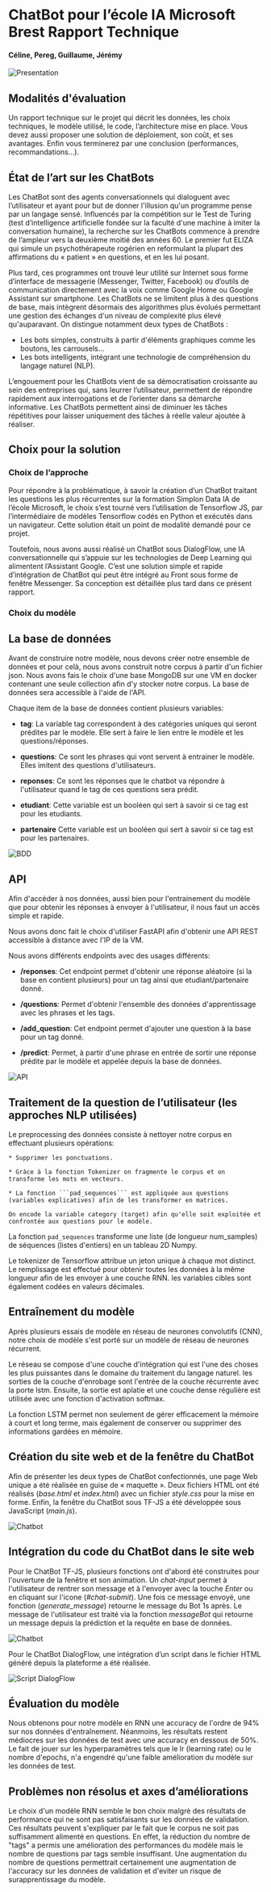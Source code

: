 # ChatBot pour l’école IA Microsoft Brest Rapport Technique
#### Céline, Pereg, Guillaume, Jérémy
![Presentation](Ressources/chatbot.jpg)
<br>

## Modalités d'évaluation
Un rapport technique sur le projet qui décrit les données, les choix techniques, le modèle utilisé, le code, l’architecture mise en place. Vous devez aussi proposer une solution de déploiement, son coût, et ses avantages. Enfin vous terminerez par une conclusion (performances, recommandations…).

## État de l’art sur les ChatBots
Les ChatBot sont des agents conversationnels qui dialoguent avec l’utilisateur et ayant pour but de donner l'illusion qu'un programme pense par un langage sensé. Influencés par la compétition sur le Test de Turing (test d’intelligence artificielle fondée sur la faculté d'une machine à imiter la conversation humaine), la recherche sur les ChatBots commence à prendre de l’ampleur vers la deuxième moitié des années 60. Le premier fut ELIZA qui simule un psychothérapeute rogérien en reformulant la plupart des affirmations du « patient » en questions, et en les lui posant.

Plus tard, ces programmes ont trouvé leur utilité sur Internet sous forme d’interface de messagerie (Messenger, Twitter, Facebook) ou d’outils de communication directement avec la voix comme Google Home ou Google Assistant sur smartphone.
Les ChatBots ne se limitent plus à des questions de base, mais intègrent désormais des algorithmes plus évolués permettant une gestion des échanges d'un niveau de complexité plus élevé qu'auparavant. 
On distingue notamment deux types de ChatBots : 
* Les bots simples, construits à partir d'éléments graphiques comme les boutons, les carrousels...
* Les bots intelligents, intégrant une technologie de compréhension du langage naturel (NLP).

L’engouement pour les ChatBots vient de sa démocratisation croissante au sein des entreprises qui, sans leurrer l’utilisateur, permettent de répondre rapidement aux interrogations et de l’orienter dans sa démarche informative. Les ChatBots permettent ainsi de diminuer les tâches répétitives pour laisser uniquement des tâches à réelle valeur ajoutée à réaliser.

## Choix pour la solution
### Choix de l’approche
Pour répondre à la problématique, à savoir la création d’un ChatBot traitant les questions les plus récurrentes sur la formation Simplon Data IA de l’école Microsoft, le choix s’est tourné vers l’utilisation de Tensorflow JS, par l’intermédiaire de modèles Tensorflow codés en Python et exécutés dans un navigateur. Cette solution était un point de modalité demandé pour ce projet.

Toutefois, nous avons aussi réalisé un ChatBot sous DialogFlow, une IA conversationnelle qui s’appuie sur les technologies de Deep Learning qui alimentent l’Assistant Google. C’est une solution simple et rapide d’intégration de ChatBot qui peut être intégré au Front sous forme de fenêtre Messenger. Sa conception est détaillée plus tard dans ce présent rapport.

### Choix du modèle
## La base de données
Avant de construire notre modèle, nous devons créer notre ensemble de données et pour celà, nous avons construit notre corpus à partir d'un fichier json.
Nous avons fais le choix d'une base MongoDB sur une VM en docker contenant une seule collection afin d'y stocker notre corpus. La base de données sera accessible à l'aide de l'API.

Chaque item de la base de données contient plusieurs variables:

- **tag**: La variable tag correspondent à des catégories uniques qui seront prédites par le modèle. Elle sert à faire le lien entre le modèle et les questions/réponses.

- **questions**: Ce sont les phrases qui vont servent à entrainer le modèle. Elles imitent des questions d'utilisateurs.

- **reponses**: Ce sont les réponses que le chatbot va répondre à l'utilisateur quand le tag de ces questions sera prédit.

- **etudiant**: Cette variable est un booléen qui sert à savoir si ce tag est pour les etudiants.

- **partenaire** Cette variable est un booléen qui sert à savoir si ce tag est pour les partenaires.

![BDD](Ressources/bdd.png)

## API
Afin d'accéder à nos données, aussi bien pour l'entrainement du modèle que pour obtenir les réponses à envoyer à l'utilisateur, il nous faut un accès simple et rapide.

Nous avons donc fait le choix d'utiliser FastAPI afin d'obtenir une API REST accessible à distance avec l'IP de la VM.

Nous avons différents endpoints avec des usages différents:

- **/reponses**: Cet endpoint permet d'obtenir une réponse aléatoire (si la base en contient plusieurs) pour un tag ainsi que etudiant/partenaire donné.

- **/questions**: Permet d'obtenir l'ensemble des données d'apprentissage avec les phrases et les tags.

- **/add_question**: Cet endpoint permet d'ajouter une question à la base pour un tag donné.

- **/predict**: Permet, à partir d'une phrase en entrée de sortir une réponse prédite par le modèle et appelée depuis la base de données.

![API](Ressources/api_rest.png)

## Traitement de la question de l’utilisateur (les approches NLP utilisées)

Le preprocessing des données consiste à nettoyer notre corpus en effectuant plusieurs opérations:

    * Supprimer les ponctuations.

    * Gràce à la fonction Tokenizer on fragmente le corpus et on transforme les mots en vecteurs.

    * La fonction ```pad_sequences``` est appliquée aux questions (variables explicatives) afin de les transformer en matrices.

    On encode la variable category (target) afin qu'elle soit exploitée et confrontée aux questions pour le modèle.
    
La fonction ```pad_sequences``` transforme une liste (de longueur num_samples) de séquences (listes d'entiers) en un tableau 2D Numpy. 

Le tokenizer de Tensorflow attribue un jeton unique à chaque mot distinct. Le remplissage est effectué pour obtenir toutes les données à la même longueur afin de les envoyer à une couche RNN. les variables cibles sont également codées en valeurs décimales.

## Entraînement du modèle 
Après plusieurs essais de modèle en réseau de neurones convolutifs (CNN), notre choix de modèle s'est porté sur un modèle de réseau de neurones récurrent.

Le réseau se compose d'une couche d'intégration qui est l'une des choses les plus puissantes dans le domaine du traitement du langage naturel. 
les sorties de la couche d'enrobage sont l'entrée de la couche récurrente avec la porte lstm. Ensuite, la sortie est aplatie et une couche dense régulière est utilisée avec une fonction d'activation softmax.

La fonction LSTM permet non seulement de gérer efficacement la mémoire à court et long terme, mais également de conserver ou supprimer des informations gardées en mémoire.



## Création du site web et de la fenêtre du ChatBot
Afin de présenter les deux types de ChatBot confectionnés, une page Web unique a été réalisée en guise de « maquette ». Deux fichiers HTML ont été réalisés (*base.html* et *index.html*) avec un fichier *style.css* pour la mise en forme. Enfin, la fenêtre du ChatBot sous TF-JS a été développée sous JavaScript (*main.js*).

![Chatbot](Ressources/Web_presentation.png)

## Intégration du code du ChatBot dans le site web
Pour le ChatBot TF-JS, plusieurs fonctions ont d'abord été construites pour l'ouverture de la fenêtre et son animation. Un *chat-input* permet à l'utilisateur de rentrer son message et à l'envoyer avec la touche *Enter* ou en cliquant sur l'icone (*#chat-submit*). Une fois ce message envoyé, une fonction (*generate_message*) retourne le message du Bot 1s après. Le message de l'utilisateur est traité via la fonction *messageBot* qui retourne un message depuis la prédiction et la requête en base de données.

![Chatbot](Ressources/Script_TFJS.png)

Pour le ChatBot DialogFlow, une intégration d’un script dans le fichier HTML généré depuis la plateforme a été réalisée.

![Script DialogFlow](Ressources/Script_dialogflow.png)

## Évaluation du modèle

Nous obtenons pour notre modèle en RNN une accuracy de l'ordre de 94% sur nos données d'entraînement. Néanmoins, les résultats restent médiocres sur les données de test avec une accuracy en dessous de 50%. Le fait de jouer sur les hyperparamètres tels que le lr (learning rate) ou le nombre d'epochs, n'a engendré qu'une faible amélioration du modèle sur les données de test. 

## Problèmes non résolus et axes d’améliorations
Le choix d'un modèle RNN semble le bon choix malgrè des résultats de performance qui ne sont pas satisfaisants sur les données de validation. Ces résultats peuvent s'expliquer par le fait que le corpus ne soit pas suffisamment alimenté en questions. En effet, la réduction du nombre de "tags" a permis une amélioration des performances du modèle mais le nombre de questions par tags semble insuffisant. Une augmentation du nombre de questions permettrait certainement une augmentation de l'accuracy sur les données de validation et d'eviter un risque de surapprentissage du modèle.

